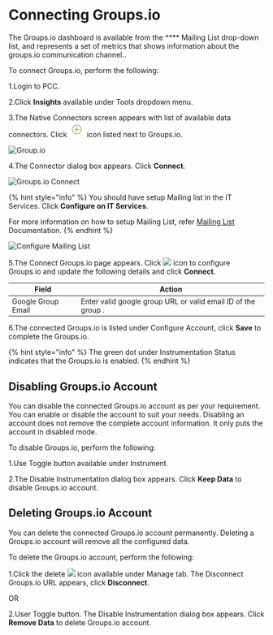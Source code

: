# Connecting Groups.io

The Groups.io dashboard is available from the \*\*\*\* Mailing List drop-down list, and represents a set of metrics that shows information about the groups.io communication channel..

To connect Groups.io, perform the following:

1.Login to PCC.

2.Click **Insights** available under Tools dropdown menu.

3.The Native Connectors screen appears with list of available data connectors. Click ![](../../../.gitbook/assets/Connect.png) icon listed next to Groups.io.

![Group.io](../../../.gitbook/assets/Groups\_io.png)

4.The Connector dialog box appears. Click **Connect**.

![Groups.io Connect](../../../.gitbook/assets/Groups\_io\_Connect.png)

{% hint style="info" %}
You should have setup Mailing list in the IT Services. Click **Configure on IT Services**.

For more information on how to setup Mailing List, refer [Mailing List](https://docs.linuxfoundation.org/lfx/project-control-center-pre-release/it-services-for-a-project/mailing-list) Documentation.
{% endhint %}

![Configure Mailing List](../../../.gitbook/assets/Mailing\_List.png)

5.The Connect Groups.io page appears. Click ![](<../../../.gitbook/assets/Con\_Icon (1).png>) icon to configure Groups.io and update the following details and click **Connect**.

| Field              | Action                                                        |
| ------------------ | ------------------------------------------------------------- |
| Google Group Email | Enter valid google group URL or valid email ID of the group . |

6.The connected Groups.io is listed under Configure Account, click **Save** to complete the Groups.io.

{% hint style="info" %}
The green dot under Instrumentation Status indicates that the Groups.io is enabled.
{% endhint %}

## Disabling Groups.io Account

You can disable the connected Groups.io account as per your requirement. You can enable or disable the account to suit your needs. Disabling an account does not remove the complete account information. It only puts the account in disabled mode.

To disable Groups.io, perform the following:

1.Use Toggle button available under Instrument.

2.The Disable Instrumentation dialog box appears. Click **Keep Data** to disable Groups.io account.

## Deleting Groups.io Account

You can delete the connected Groups.io account permanently. Deleting a Groups.io account will remove all the configured data.

To delete the Groups.io account, perform the following:

1.Click the delete ![](../../../.gitbook/assets/delete\_icon.png) icon available under Manage tab. The Disconnect Groups.io URL appears, click **Disconnect**.

OR

2.User Toggle button. The Disable Instrumentation dialog box appears. Click **Remove Data** to delete Groups.io account.
